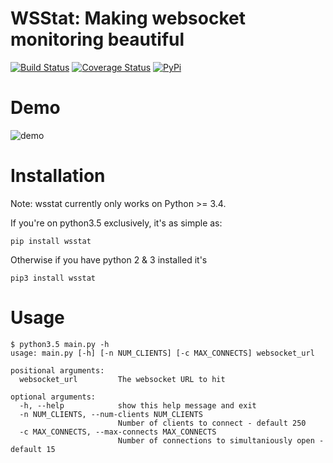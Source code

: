 # WSStat: Making websocket monitoring beautiful

[![Build Status](https://travis-ci.org/Fitblip/wsstat.svg?branch=master)](https://travis-ci.org/Fitblip/wsstat)
[![Coverage Status](https://coveralls.io/repos/github/Fitblip/wsstat/badge.svg?branch=master)](https://coveralls.io/github/Fitblip/wsstat?branch=master)
[![PyPi](https://img.shields.io/pypi/dm/wsstat.svg)](https://pypi.python.org/pypi/wsstat/)



# Demo
![demo](https://cloud.githubusercontent.com/assets/1072598/18814490/bb2fb2b0-82c9-11e6-8a35-6b80c0f40dc3.gif)


# Installation
Note: wsstat currently only works on Python >= 3.4.

If you're on python3.5 exclusively, it's as simple as:
```
pip install wsstat
```
Otherwise if you have python 2 & 3 installed it's
```
pip3 install wsstat
```

# Usage
```
$ python3.5 main.py -h
usage: main.py [-h] [-n NUM_CLIENTS] [-c MAX_CONNECTS] websocket_url

positional arguments:
  websocket_url         The websocket URL to hit

optional arguments:
  -h, --help            show this help message and exit
  -n NUM_CLIENTS, --num-clients NUM_CLIENTS
                        Number of clients to connect - default 250
  -c MAX_CONNECTS, --max-connects MAX_CONNECTS
                        Number of connections to simultaniously open - default 15
```
